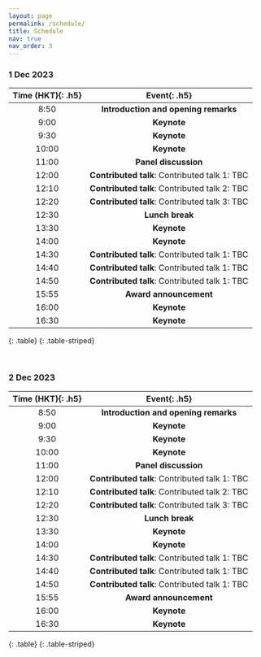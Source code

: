 ```yaml
---
layout: page
permalink: /schedule/
title: Schedule
nav: true
nav_order: 3
---
```



### 1 Dec 2023 ###

| **Time (HKT)**{: .h5} | **Event**{: .h5} |
| :-----: | :-----: |
| 8:50 | **Introduction and opening remarks** |
| 9:00 | **Keynote**  |
| 9:30 | **Keynote**  |
| 10:00 | **Keynote** |
| 11:00 | **Panel discussion** |
| 12:00 | **Contributed talk**: Contributed talk 1: TBC|
| 12:10 | **Contributed talk**: Contributed talk 2: TBC|
| 12:20 | **Contributed talk**: Contributed talk 3: TBC|
| 12:30 | **Lunch break** |
| 13:30 | **Keynote** |
| 14:00 | **Keynote** |
| 14:30 | **Contributed talk**: Contributed talk 1: TBC |
| 14:40 | **Contributed talk**: Contributed talk 1: TBC|
| 14:50 | **Contributed talk**: Contributed talk 1: TBC |
| 15:55 | **Award announcement** |
| 16:00 | **Keynote** |
| 16:30 | **Keynote** |
{: .table}
{: .table-striped}

<br>

### 2 Dec 2023 ###

| **Time (HKT)**{: .h5} | **Event**{: .h5} |
| :-----: | :-----: |
| 8:50 | **Introduction and opening remarks** |
| 9:00 | **Keynote**  |
| 9:30 | **Keynote**  |
| 10:00 | **Keynote** |
| 11:00 | **Panel discussion** |
| 12:00 | **Contributed talk**: Contributed talk 1: TBC|
| 12:10 | **Contributed talk**: Contributed talk 2: TBC|
| 12:20 | **Contributed talk**: Contributed talk 3: TBC|
| 12:30 | **Lunch break** |
| 13:30 | **Keynote** |
| 14:00 | **Keynote** |
| 14:30 | **Contributed talk**: Contributed talk 1: TBC |
| 14:40 | **Contributed talk**: Contributed talk 1: TBC|
| 14:50 | **Contributed talk**: Contributed talk 1: TBC |
| 15:55 | **Award announcement** |
| 16:00 | **Keynote** |
| 16:30 | **Keynote** |
{: .table}
{: .table-striped}

